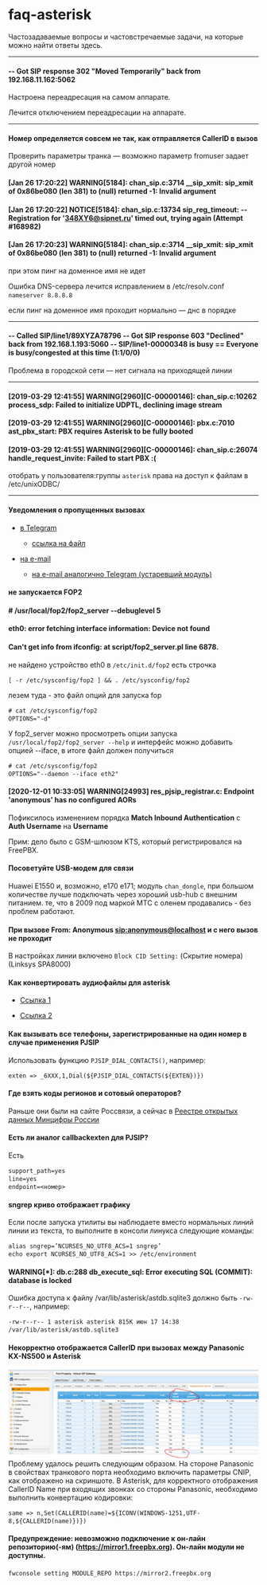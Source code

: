 # faq-asterisk

Частозадаваемые вопросы и частовстречаемые задачи, на которые можно найти ответы здесь.

---

####     -- Got SIP response 302 "Moved Temporarily" back from 192.168.11.162:5062

Настроена переадресация на самом аппарате.

Лечится отключением переадресации на аппарате.

---

#### Номер определяется совсем не так, как отправляется CallerID в вызов

Проверить параметры транка — возможно параметр fromuser задает другой номер

#### [Jan 26 17:20:22] WARNING[5184]: chan_sip.c:3714 \__sip_xmit: sip_xmit of 0x86be080 (len 381) to (null) returned -1: Invalid argument
#### [Jan 26 17:20:22] NOTICE[5184]: chan_sip.c:13734 sip_reg_timeout:    -- Registration for '348XY6@sipnet.ru' timed out, trying again (Attempt #168982)
#### [Jan 26 17:20:23] WARNING[5184]: chan_sip.c:3714 \__sip_xmit: sip_xmit of 0x86be080 (len 381) to (null) returned -1: Invalid argument

при этом пинг на доменное имя не идет

Ошибка DNS-сервера
лечится исправлением в /etc/resolv.conf
`nameserver 8.8.8.8`

если пинг на доменное имя проходит нормально — днс в порядке

---

#### -- Called SIP/line1/89XYZA78796     -- Got SIP response 603 "Declined" back from 192.168.1.193:5060     -- SIP/line1-00000348 is busy   == Everyone is busy/congested at this time (1:1/0/0)

Проблема в городской сети — нет сигнала на приходящей линии

---

#### [2019-03-29 12:41:55] WARNING[2960][C-00000146]: chan_sip.c:10262 process_sdp: Failed to initialize UDPTL, declining image stream
#### [2019-03-29 12:41:55] WARNING[2960][C-00000146]: pbx.c:7010 ast_pbx_start: PBX requires Asterisk to be fully booted
#### [2019-03-29 12:41:55] WARNING[2960][C-00000146]: chan_sip.c:26074 handle_request_invite: Failed to start PBX :(

отобрать у пользователя:группы `asterisk` права на доступ к файлам в /etc/unixODBC/

---

#### Уведомления о пропущенных вызовах

* [в Telegram](https://wiki.merionet.ru/ip-telephoniya/63/modul-integracii-s-telegram-v-freepbx/)
  - [ссылка на файл](files/missedcallnotify-0.1.1-fix.tar.gz)

* [на e-mail](https://habr.com/ru/post/463829/)
  - [на e-mail аналогично Telegram (устаревший модуль)](https://github.com/FreePBX-ContributedModules/missedcallnotify)

#### не запускается FOP2
#### # /usr/local/fop2/fop2_server --debuglevel 5
#### eth0: error fetching interface information: Device not found
#### Can't get info from ifconfig:  at script/fop2_server.pl line 6878.

не найдено устройство eth0
в `/etc/init.d/fop2` есть строчка
```
[ -r /etc/sysconfig/fop2 ] && . /etc/sysconfig/fop2
```
лезем туда - это файл опций для запуска fop
```
# cat /etc/sysconfig/fop2
OPTIONS="-d"
```
У fop2_server можно просмотреть опции запуска `/usr/local/fop2/fop2_server --help` и интерфейс можно добавить опцией --iface, в итоге файл должен получиться
```
# cat /etc/sysconfig/fop2
OPTIONS="--daemon --iface eth2"
```

#### [2020-12-01 10:33:05] WARNING[24993] res_pjsip_registrar.c: Endpoint 'anonymous' has no configured AORs

Пофиксилось изменением порядка **Match Inbound Authentication** с **Auth Username** на **Username**

Прим: дело было с GSM-шлюзом KTS, который регистрировался на FreePBX.

#### Посоветуйте USB-модем для связи

Huawei E1550 и, возможно, e170 е171; модуль `chan_dongle`, при большом количестве лучше подключать через хороший usb-hub с внешним питанием.
те, что в 2009 под маркой МТС с оленем продавались - без проблем работают.

#### При вызове From: Anonymous <sip:anonymous@localhost> и с него вызов не проходит

В настройках линии включено `Block CID Setting:` (Скрытие номера) (Linksys SPA8000)

#### Как конвертировать аудиофайлы для asterisk

* [Ссылка 1](https://www.voip-info.org/convert-wav-audio-files-for-use-in-asterisk/)

* [Ссылка 2](https://alexeyka.zantsev.com/?p=839)

#### Как вызывать все телефоны, зарегистрированные на один номер в случае применения PJSIP

Использовать функцию `PJSIP_DIAL_CONTACTS()`, например:

```
exten => _6XXX,1,Dial(${PJSIP_DIAL_CONTACTS(${EXTEN})})
```

#### Где взять коды регионов и сотовый операторов?

Раньше они были на сайте Россвязи, а сейчас в [Реестре открытых данных Минцифры России](http://opendata.digital.gov.ru/)

#### Есть ли аналог callbackexten для PJSIP?

Есть

```
support_path=yes
line=yes
endpoint=<номер>
```

#### sngrep криво отображает графику

Если после запуска утилиты вы наблюдаете вместо нормальных линий линии из текста, то выполните в консоли линукса следующие команды:
```
alias sngrep=’NCURSES_NO_UTF8_ACS=1 sngrep’
echo export NCURSES_NO_UTF8_ACS=1 >> /etc/environment
```

#### WARNING[*]: db.c:288 db_execute_sql: Error executing SQL (COMMIT): database is locked

Ошибка доступа к файлу /var/lib/asterisk/astdb.sqlite3 должно быть `-rw-r--r--`, например:
```
-rw-r--r-- 1 asterisk asterisk 815K июн 17 14:38 /var/lib/asterisk/astdb.sqlite3
```

#### Некорректно отображается CallerID при вызовах между Panasonic KX-NS500 и Asterisk

![img](files/panasonic.jpg)
Проблему удалось решить следующим образом. На стороне Panasonic в свойствах транкового порта необходимо включить параметры CNIP, как отображено на скриншоте. В Asterisk, для корректного отображения CallerID Name при входящих звонках со стороны Panasonic, необходимо выполнить конвертацию кодировки:
```
same => n,Set(CALLERID(name)=${ICONV(WINDOWS-1251,UTF-8,${CALLERID(name)})})
```

#### Предупреждение: невозможно подключение к он-лайн репозиторию(-ям) (https://mirror1.freepbx.org). Он-лайн модули не доступны.

```
fwconsole setting MODULE_REPO https://mirror2.freepbx.org
```
